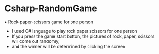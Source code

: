 # Csharp-RandomGame



• Rock-paper-scissors game for one person
- I used C# language to play rock paper scissors for one person
- If you press the game start button, the pictures of rock, paper, scissors will come out randomly, 
- and the winner will be determined by clicking the screen








